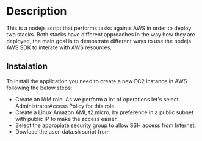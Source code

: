 # Description

This is a nodejs script that performs tasks againts AWS in order to deploy two stacks. Both stacks have different approaches in the way how they are deployed, the main goal is to demostrate different ways to use the nodejs AWS SDK to interate with AWS resources.

## Instalation

To install the application you need to create a new EC2 instance in AWS following the below steps:

* Create an IAM role. As we perform a lot of operations let's select AdministratorAccess Policy for this role.
* Create a Linux Amazon AMI, t2.micro, by preference in a public subnet with public IP to make the access easier.
* Select the appropiate security group to allow SSH access from Internet.
* Dowload the user-data.sh script from

